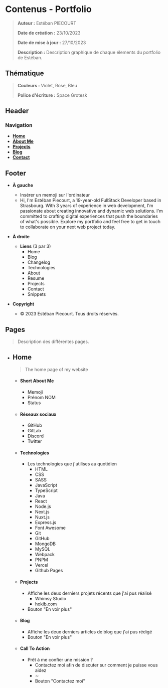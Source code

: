 # Contenus - Portfolio
>  **Auteur :** Estéban PIECOURT
>
> **Date de création :** 23/10/2023
>
> **Date de mise à jour :** 27/10/2023
>
> **Description :** Description graphique de chaque élements du portfolio de Estéban.



## Thématique

> **Couleurs :** Violet, Rose, Bleu
>
> **Police d'écriture :** Space Grotesk



## Header
### Navigation
- **[Home](#home)**
- **[About Me](#about-me)**
- **[Projects](#projects)**
- **[Blog](#blog)**
- **[Contact](#contact)**

## Footer

- **À gauche** 
  - Insérer un memoji sur l'ordinateur
  - Hi, I'm Estéban Piecourt, a 19-year-old FullStack Developer based in Strasbourg. With 3 years of experience in web development, I'm passionate about creating innovative and dynamic web solutions. I'm committed to crafting digital experiences that push the boundaries of what's possible. Explore my portfolio and feel free to get in touch to collaborate on your next web project today.

- **À droite**
  - **Liens** (3 par 3)
    - Home
    - Blog
    - Changelog
    - Technologies
    - About
    - Resume
    - Projects
    - Contact
    - Snippets
- **Copyright**
  - © 2023 Estéban Piecourt. Tous droits réservés.



## Pages

> Description des différentes pages.



- ## Home

  > The home page of my website

  - #### Short About Me

    - Memoji
    - Prénom NOM
    - Status

  - #### Réseaux sociaux

    - GitHub
    - GitLab
    - Discord
    - Twitter

  - #### Technologies

    - Les technologies que j'utilises au quotidien
      - HTML
      - CSS
      - SASS
      - JavaScript
      - TypeScript
      - Java
      - React
      - Node.js
      - Next.js
      - Nuxt.js
      - Express.js
      - Font Awesome
      - Git
      - GitHub
      - MongoDB
      - MySQL
      - Webpack
      - PNPM
      - Vercel
      - Github Pages

  - #### Projects

    - Affiche les deux derniers projets récents que j'ai pus réalisé
      - Whimsy Studio
      - hokib.com
    - Bouton "En voir plus"

  - #### Blog

    - Affiche les deux derniers articles de blog que j'ai pus rédigé
    - Bouton "En voir plus"

  - #### Call To Action

    - Prêt à me confier une mission ?
      - Contactez moi afin de discuter sur comment je puisse vous aidez
      - ∼
      - Bouton "Contactez moi"
